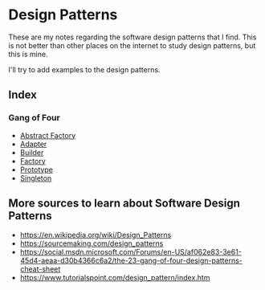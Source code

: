 # Design Patterns

These are my notes regarding the software design patterns that I find. This is
not better than other places on the internet to study design patterns, but this
is mine.

I'll try to add examples to the design patterns.


## Index

### Gang of Four

- [Abstract Factory](GoF/abstract_factory)
- [Adapter](GoF/adapter)
- [Builder](GoF/builder)
- [Factory](GoF/factory)
- [Prototype](GoF/prototype)
- [Singleton](GoF/singleton)


## More sources to learn about Software Design Patterns

- https://en.wikipedia.org/wiki/Design_Patterns
- https://sourcemaking.com/design_patterns
- https://social.msdn.microsoft.com/Forums/en-US/af062e83-3e61-45d4-aeaa-d30b4366c6a2/the-23-gang-of-four-design-patterns-cheat-sheet
- https://www.tutorialspoint.com/design_pattern/index.htm
